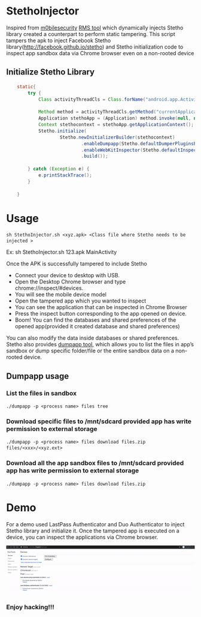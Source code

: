 # StethoInjector
Inspired from [m0bilesecurity](https://github.com/m0bilesecurity) [RMS tool](https://github.com/m0bilesecurity/RMS-Runtime-Mobile-Security) which dynamically injects Stetho library created a counterpart to perform static tampering. This script tampers the apk to inject Facebook Stetho library(http://facebook.github.io/stetho) and Stetho initialization code to inspect app sandbox data via Chrome browser even on a non-rooted device

## Initialize Stetho Library
```Java
    static{
        try {
            Class activityThreadCls = Class.forName("android.app.ActivityThread");

            Method method = activityThreadCls.getMethod("currentApplication");
            Application stethoApp = (Application) method.invoke(null, null);
            Context stethocontext = stethoApp.getApplicationContext();
            Stetho.initialize(
                    Stetho.newInitializerBuilder(stethocontext)
                            .enableDumpapp(Stetho.defaultDumperPluginsProvider(stethocontext))
                            .enableWebKitInspector(Stetho.defaultInspectorModulesProvider(stethocontext))
                            .build());

        } catch (Exception e) {
            e.printStackTrace();
        }

    }
```

# Usage
```Shell
sh StethoInjector.sh <xyz.apk> <Class file where Stetho needs to be injected >
```
Ex: sh StethoInjector.sh 123.apk MainActivity

Once the APK is successfully tampered to include Stetho
- Connect your device to desktop with USB.
- Open the Desktop Chrome browser and type chrome://inspect/#devices.
- You will see the mobile device model
- Open the tampered app which you wanted to inspect
- You can see the application that can be inspected in Chrome Browser
- Press the inspect button corresponding to the app opened on device.
- Boom! You can find the databases and shared preferences of the opened app(provided it created database and shared preferences)

You can also modify the data inside databases or shared preferences. Stetho also provides [dumpapp tool](https://github.com/facebook/stetho/tree/master/scripts), which allows you to list the files in app’s sandbox or dump specific folder/file or the entire sandbox data on a non-rooted device.

## Dumpapp usage

### List the files in sandbox
```Shell
./dumpapp -p <process name> files tree
```
### Download specific files to /mnt/sdcard  provided app has write permission to external storage
```Shell
./dumpapp -p <process name> files download files.zip files/<xxx>/<xyz.ext>
```

### Download all the app sandbox files to /mnt/sdcard  provided app has write permission to external storage
```Shell
./dumpapp -p <process name> files download files.zip
```

# Demo
For a demo used LastPass Authenticator and Duo Authenticator to inject Stetho library and initialize it. Once the tampered app is executed on a device, you can inspect the applications via Chrome browser.

![Demo](Demo.gif)

### Enjoy hacking!!!
